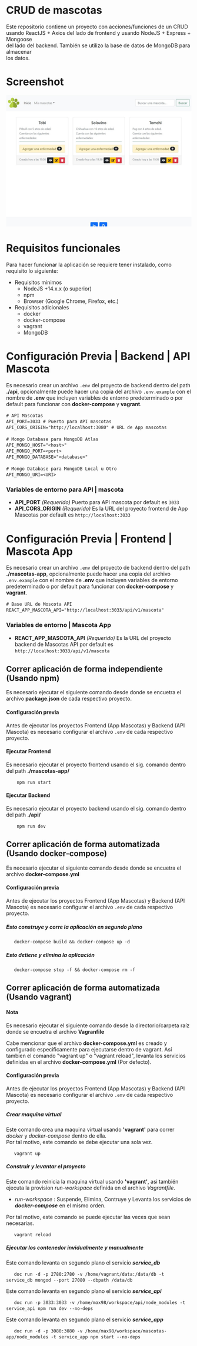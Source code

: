 # CRUD de mascotas
Este repositorio contiene un proyecto con acciones/funciones de un CRUD <br>
usando ReactJS + Axios del lado de frontend y usando NodeJS + Express + Mongoose <br>
del lado del backend. También se utilizo la base de datos de MongoDB para almacenar <br>
los datos.

# Screenshot
![Preview 3](/screenshot/preview_03.jpg)

# Requisitos funcionales
Para hacer funcionar la aplicación se requiere tener instalado, como requisito lo siguiente:
* Requisitos minimos
  * NodeJS +14.x.x (o superior)
  * npm
  * Browser (Google Chrome, Firefox, etc.)
* Requisitos adicionales
  * docker
  * docker-compose
  * vagrant
  * MongoDB

# Configuración Previa | Backend | API Mascota
Es necesario crear un archivo `.env` del proyecto de backend dentro del path **./api**, opcionalmente puede hacer una copia del archivo `.env.example` con el nombre de **.env** que incluyen variables de entorno predeterminado o por default para funcionar con **docker-compose** y **vagrant**. <br> 

```text
# API Mascotas
API_PORT=3033 # Puerto para API mascotas
API_CORS_ORIGIN="http://localhost:3080" # URL de App mascotas

# Mongo Database para MongoDB Atlas
API_MONGO_HOST="<host>"
API_MONGO_PORT=<port>
API_MONGO_DATABASE="<database>"

# Mongo Database para MongoDB Local u Otro
API_MONGO_URI=<URI>
```

### Variables de entorno para API | mascota
*  **API_PORT** *(Requerido)* Puerto para API mascota por default es `3033`
*  **API_CORS_ORIGIN** *(Requerido)* Es la URL del proyecto frontend de App Mascotas por default es `http://localhost:3033`

# Configuración Previa | Frontend | Mascota App
Es necesario crear un archivo `.env` del proyecto de backend dentro del path **./mascotas-app**, opcionalmente puede hacer una copia del archivo `.env.example` con el nombre de **.env** que incluyen variables de entorno predeterminado o por default para funcionar con **docker-compose** y **vagrant**. <br> 

```text
# Base URL de Moscota API
REACT_APP_MASCOTA_API="http://localhost:3033/api/v1/mascota"
```

### Variables de entorno | Mascota App
*  **REACT_APP_MASCOTA_API** *(Requerido)* Es la URL del proyecto backend de Mascotas API por default es `http://localhost:3033/api/v1/mascota`

## Correr aplicación de forma independiente (Usando npm)
Es necesario ejecutar el siguiente comando desde donde se encuetra el archivo **package.json** de cada respectivo proyecto. 

#### Configuración previa
Antes de ejecutar los proyectos Frontend (App Mascotas) y Backend (API Mascota) es necesario configurar el archivo `.env`  de cada respectivo proyecto. 

#### Ejecutar Frontend
Es necesario ejecutar el proyecto frontend usando el sig. comando dentro del path **./mascotas-app/**
```shell
    npm run start
```

#### Ejecutar Backend
Es necesario ejecutar el proyecto backend usando el sig. comando dentro del path **./api/**
```shell
    npm run dev
```

## Correr aplicación de forma automatizada (Usando docker-compose)
Es necesario ejecutar el siguiente comando desde donde se encuetra el archivo **docker-compose.yml** 

#### Configuración previa
Antes de ejecutar los proyectos Frontend (App Mascotas) y Backend (API Mascota) es necesario configurar el archivo `.env`  de cada respectivo proyecto. 

##### Esto construye y corre la aplicación en segundo plano
```shell
   docker-compose build && docker-compose up -d
```

##### Esto detiene y elimina la aplicación
```shell
   docker-compose stop -f && docker-compose rm -f
```

## Correr aplicación de forma automatizada (Usando vagrant)
#### **Nota**
Es necesario ejecutar el siguiente comando desde la directorio/carpeta raíz donde se encuetra el archivo **Vagranfile** 

Cabe mencionar que el archivo **docker-compose.yml** es creado y configurado especificamente para ejecutarse dentro de vagrant.
Así tambien el comando "vagrant up" o "vagrant reload", levanta los servicios definidas en el archivo **docker-compose.yml** (Por defecto).

#### Configuración previa
Antes de ejecutar los proyectos Frontend (App Mascotas) y Backend (API Mascota) es necesario configurar el archivo `.env`  de cada respectivo proyecto.

##### Crear maquina virtual
Este comando crea una maquina virtual usando **'vagrant'** para correr *docker* y *docker-compose* dentro de ella. <br>
Por tal motivo, este comando se debe ejecutar una sola vez. 
```shell
   vagrant up 
```

##### Construir y levantar el proyecto
Este comando reinicia la maquina virtual usando **'vagrant'**, asi también ejecuta la provision *run-workspace* definida en el archivo *Vagrantfile*. <br>
+ *run-workspace* : Suspende, Elimina, Contruye y Levanta los servicios de *__docker-compose__* en el mismo orden. <br>

Por tal motivo, este comando se puede ejecutar las veces que sean necesarias. 

```shell
   vagrant reload 
```
##### Ejecutar los contenedor invidualmente y manualmente

Este comando levanta en segundo plano el servicio *__service_db__*
```shell
   doc run -d -p 2780:2780 -v /home/vagrant/data:/data/db -t service_db mongod --port 27080 --dbpath /data/db
```

Este comando levanta en segundo plano el servicio *__service_api__*
```shell
   doc run -p 3033:3033 -v /home/max98/workspace/api/node_modules -t service_api npm run dev --no-deps
```

Este comando levanta en segundo plano el servicio *__service_app__*
```shell
   doc run -d -p 3080:3080 -v /home/max98/workspace/mascotas-app/node_modules -t service_app npm start --no-deps
```

